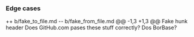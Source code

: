 ### Edge cases

++ b/fake_to_file.md
-- b/fake_from_file.md
@@ -1,3 +1,3 @@ Fake hunk header
Does GitHub.com pases these stuff correctly? Dos BorBase?



